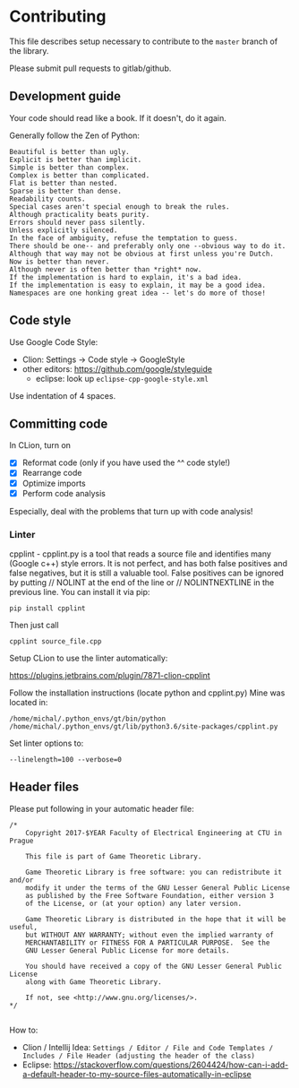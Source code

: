 # Contributing

This file describes setup necessary to contribute to the `master` branch of the library.

Please submit pull requests to gitlab/github.

<!--
todo:
There is a CI pipeline which checks tests, they must first pass before the pull request can be merged to master.

At least one additional thumbs up must be made by another maintainer of the library to approve the pull request and subsequent merge to master.
  
- https://docs.gitlab.com/ee/ci/quick_start/README.html
- http://ghostlyrics.net/building-and-deploying-a-c-library-with-gitlab.html
- https://docs.gitlab.com/ee/user/project/merge_requests/merge_when_pipeline_succeeds.html
-->

<!--
todo:
## Practical advice

Domains - coding of observations etc. with binary flags!
beware: Danger of overflow!
 
 -->
 
## Development guide

Your code should read like a book. If it doesn't, do it again.

Generally follow the Zen of Python:

```
Beautiful is better than ugly.
Explicit is better than implicit.
Simple is better than complex.
Complex is better than complicated.
Flat is better than nested.
Sparse is better than dense.
Readability counts.
Special cases aren't special enough to break the rules.
Although practicality beats purity.
Errors should never pass silently.
Unless explicitly silenced.
In the face of ambiguity, refuse the temptation to guess.
There should be one-- and preferably only one --obvious way to do it.
Although that way may not be obvious at first unless you're Dutch.
Now is better than never.
Although never is often better than *right* now.
If the implementation is hard to explain, it's a bad idea.
If the implementation is easy to explain, it may be a good idea.
Namespaces are one honking great idea -- let's do more of those!
```

## Code style

Use Google Code Style:

- Clion: Settings -> Code style -> GoogleStyle 
- other editors: https://github.com/google/styleguide 
  - eclipse: look up `eclipse-cpp-google-style.xml`

Use indentation of 4 spaces.

## Committing code

In CLion, turn on

- [x] Reformat code (only if you have used the ^^ code style!)
- [x] Rearrange code
- [x] Optimize imports
- [x] Perform code analysis

Especially, deal with the problems that turn up with code analysis! 

### Linter

cpplint - cpplint.py is a tool that reads a source file and identifies many (Google c++) style errors. It is not perfect, and has both false positives and false negatives, but it is still a valuable tool. False positives can be ignored by putting // NOLINT at the end of the line or // NOLINTNEXTLINE in the previous line. You can install it via pip: 

    pip install cpplint
    
Then just call

    cpplint source_file.cpp
    
Setup CLion to use the linter automatically:

https://plugins.jetbrains.com/plugin/7871-clion-cpplint

Follow the installation instructions (locate python and cpplint.py)
Mine was located in:

    /home/michal/.python_envs/gt/bin/python
    /home/michal/.python_envs/gt/lib/python3.6/site-packages/cpplint.py

Set linter options to:

    --linelength=100 --verbose=0

## Header files
Please put following in your automatic header file:

```
/*
    Copyright 2017-$YEAR Faculty of Electrical Engineering at CTU in Prague

    This file is part of Game Theoretic Library.

    Game Theoretic Library is free software: you can redistribute it and/or
    modify it under the terms of the GNU Lesser General Public License
    as published by the Free Software Foundation, either version 3
    of the License, or (at your option) any later version.

    Game Theoretic Library is distributed in the hope that it will be useful,
    but WITHOUT ANY WARRANTY; without even the implied warranty of
    MERCHANTABILITY or FITNESS FOR A PARTICULAR PURPOSE.  See the
    GNU Lesser General Public License for more details.

    You should have received a copy of the GNU Lesser General Public License
    along with Game Theoretic Library.

    If not, see <http://www.gnu.org/licenses/>.
*/


```
  
How to:  

- Clion / Intellij Idea:
  `Settings / Editor / File and Code Templates / Includes / File Header (adjusting the header of the class)`
- Eclipse: https://stackoverflow.com/questions/2604424/how-can-i-add-a-default-header-to-my-source-files-automatically-in-eclipse
  

